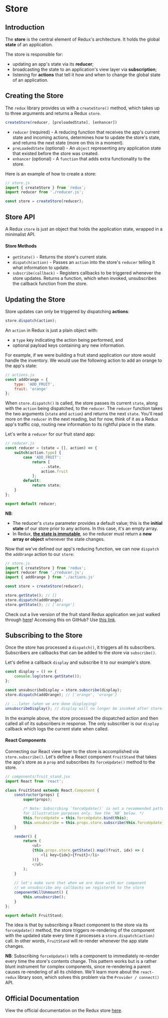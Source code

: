 # Store

## Introduction

The **store** is the central element of Redux's architecture. It holds the
global **state** of an application.

The store is responsible for:

* updating an app's state via its **reducer**;
* broadcasting the state to an application's view layer via **subscription**;
* listening for **actions** that tell it how and when to change the global state of an application.

## Creating the Store

The `redux` library provides us with a `createStore()` method, which takes up to
three arguments and returns a Redux `store`.

```js
createStore(reducer, [preloadedState], [enhancer])
```

*	`reducer` (required) - A reducing function that receives the app's current state and incoming actions, determines how to update the store's state, and returns the next state (more on this in a moment).
* `preLoadedState` (optional) - An `object` representing any application state
 that existed before the store was created.
* `enhancer` (optional) - A `function` that adds extra functionality to the store.

Here is an example of how to create a store:

```js
// store.js
import { createStore } from `redux`;
import reducer from './reducer.js';

const store = createStore(reducer);
```

## Store API

A Redux `store` is just an object that holds the application state, wrapped in a minimalist API.

#### Store Methods
+ `getState()` - Returns the store's current state.
+ `dispatch(action)` - Passes an `action` into the store's `reducer` telling it
 what information to update.
+ `subscribe(callback)` - Registers callbacks to be triggered whenever the store updates. Returns a function, which when invoked, unsubscribes the callback function from the store.

## Updating the Store

Store updates can only be triggered by dispatching **actions**:

```js
store.dispatch(action);
```

An `action` in Redux is just a plain object with:
+ a `type` key indicating the action being performed, and
+ optional payload keys containing any new information.

For example, if we were building a fruit stand application our store would
handle the inventory. We would use the following action to add an orange to the
app's state:

```js
// actions.js
const addOrange = {
	type: 'ADD_FRUIT',
	fruit: 'orange'
};

```

When `store.dispatch()` is called, the store passes its current `state`, along
with the `action` being dispatched, to the `reducer`. The `reducer` function
takes the two arguments (`state` and `action`) and returns the next `state`.
You'll read more on the `reducer` in the next reading, but for now, think
of it as a Redux app's traffic cop, routing new information to its rightful
place in the state.

Let's write a `reducer` for our fruit stand app:

```js
// reducer.js
const reducer = (state = [], action) => {
	switch(action.type) {
		case 'ADD_FRUIT':
			return [
				...state,
				action.fruit
			];
		default:
			return state;
	}
};

export default reducer;
```

**NB**:
-	The reducer's `state` parameter provides a default value; this is
the **initial state** of our store prior to any actions. In this case, it's an
empty array.
-	In Redux, [**the state is immutable**][why-immutable], so the reducer
must return a **new array or object** whenever the state changes.

Now that we've defined our app's reducing function, we can now `dispatch` the
`addOrange` action to our `store`:

```js
// store.js
import { createStore } from 'redux';
import reducer from './reducer.js';
import { addOrange } from './actions.js'

const store = createStore(reducer);

store.getState(); // []
store.dispatch(addOrange);
store.getState(); // ['orange']
```

Check out a live version of the fruit stand Redux application we just walked through
[here][fruit-stand-01]!  Accessing this on GitHub? Use [this link][github-fruit-stand-01].

[fruit-stand-01]: fruit-stand-live-demo--phase-i-source-code
[github-fruit-stand-01]: https://github.com/appacademy/curriculum/blob/master/react/demos/fruit_stand_demos/fruit_stand_01

## Subscribing to the Store

Once the store has processed a `dispatch()`, it triggers all its subscribers.
Subscribers are callbacks that can be added to the store via `subscribe()`.

Let's define a callback `display` and subscribe it to our example's store.

```js
const display = () => {
	console.log(store.getState());
};

const unsubscribeDisplay = store.subscribe(display);
store.dispatch(addOrange); // ['orange', 'orange']

// ...later (when we are done displaying)
unsubscribeDisplay(); // display will no longer be invoked after store.dispatch()
```

In the example above, the store processed the dispatched action and then called
all of its subscribers in response. The only subscriber is our `display`
callback which logs the current state when called.

#### React Components

Connecting our React view layer to the store is accomplished via
`store.subscribe()`. Let's define a React component `FruitStand` that takes the
app's store as a `prop` and subscribes its `forceUpdate()` method to the store.

```js
// components/fruit_stand.jsx
import React from 'react';

class FruitStand extends React.Component {
	constructor(props) {
		super(props);

		/* Note: Subscribing `forceUpdate()` is not a recommended pattern and used
		for illustration purposes only. See the `NB` below. */
		this.forceUpdate = this.forceUpdate.bind(this);
		this.unsubscribe = this.props.store.subscribe(this.forceUpdate);
	}

	render() {
		return (
			<ul>
			{this.props.store.getState().map((fruit, idx) => (
				<li key={idx}>{fruit}</li>
			))}
			</ul>
		);
	}
	
	// let's make sure that when we are done with our component
	// we unsubscribe any callbacks we registered to the store
	componentWillUnmount() {
		this.unsubscribe();
	}
};

export default FruitStand;
```

The idea is that by subscribing a React component to the store via its
`forceUpdate()` method, the store triggers re-rendering of the component with
the updated state every time it processes a `store.dispatch(action)` call. In
other words, `FruitStand` will re-render whenever the app state changes.

**NB**: Subscribing `forceUpdate()` tells a component to immediately re-render
every time the store's contents change. This pattern works but is a rather
blunt instrument for complex components, since re-rendering a parent causes
re-rendering of all its children. We'll learn more about the `react-redux`
library soon, which solves this problem via the `Provider / connect()` API.

## Official Documentation

View the official documentation on the Redux store [here][redux-js].

[redux-js]: http://redux.js.org/docs/basics/Store.html
[why-immutable]: https://github.com/reactjs/redux/issues/758
[force-update]:https://facebook.github.io/react/docs/component-api.html#forceupdate

